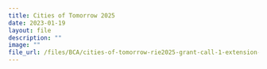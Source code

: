 ```yaml
---
title: Cities of Tomorrow 2025
date: 2023-01-19
layout: file
description: ""
image: ""
file_url: /files/BCA/cities-of-tomorrow-rie2025-grant-call-1-extension-of-deadline-.pdf
---
```

